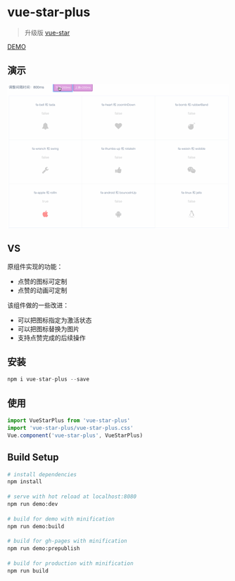 # vue-star-plus

> 升级版 [vue-star](https://github.com/OYsun/VueStar)

[DEMO](https://savoygu.github.io/vue-star-plus/)

## 演示

![vue-star-plus](vue-star-plus.gif)

## VS

原组件实现的功能：

- 点赞的图标可定制
- 点赞的动画可定制

该组件做的一些改进：

- 可以把图标指定为激活状态
- 可以把图标替换为图片
- 支持点赞完成的后续操作

## 安装

```javascript
npm i vue-star-plus --save
```

## 使用

```javascript
import VueStarPlus from 'vue-star-plus'
import 'vue-star-plus/vue-star-plus.css'
Vue.component('vue-star-plus', VueStarPlus)
```

## Build Setup

``` bash
# install dependencies
npm install

# serve with hot reload at localhost:8080
npm run demo:dev

# build for demo with minification
npm run demo:build

# build for gh-pages with minification
npm run demo:prepublish

# build for production with minification
npm run build
```
